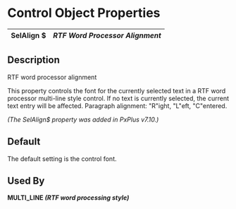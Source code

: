 # Control Object Properties

**SelAlign $** |  **_RTF Word Processor Alignment_**  
---|---  
  
## Description

RTF word processor alignment

This property controls the font for the currently selected text in a RTF word processor multi-line style control. If no text is currently selected, the current text entry will be affected. Paragraph alignment: "R"ight, "L"eft, "C"entered.

_(The SelAlign$ property was added in PxPlus v7.10.)_

## Default

The default setting is the control font.

## Used By 

**MULTI_LINE _(RTF word processing style)_**
